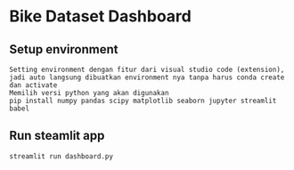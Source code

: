 # Bike Dataset Dashboard

## Setup environment 
```
Setting environment dengan fitur dari visual studio code (extension), jadi auto langsung dibuatkan environment nya tanpa harus conda create dan activate
Memilih versi python yang akan digunakan
pip install numpy pandas scipy matplotlib seaborn jupyter streamlit babel
```
## Run steamlit app
```
streamlit run dashboard.py
```

